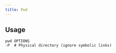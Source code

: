 ```yaml
---
title: Pwd
---
```


## Usage

```shell
pwd OPTIONS
-P  # Physical directory (ignore symbolic links)
```
